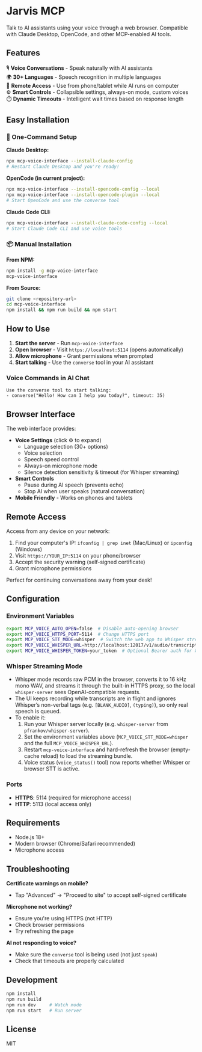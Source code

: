 # Jarvis MCP

Talk to AI assistants using your voice through a web browser. Compatible with Claude Desktop, OpenCode, and other MCP-enabled AI tools.

## Features

🎙️ **Voice Conversations** - Speak naturally with AI assistants  
🌍 **30+ Languages** - Speech recognition in multiple languages  
📱 **Remote Access** - Use from phone/tablet while AI runs on computer  
⚙️ **Smart Controls** - Collapsible settings, always-on mode, custom voices  
⏱️ **Dynamic Timeouts** - Intelligent wait times based on response length  

## Easy Installation

### 🚀 One-Command Setup

**Claude Desktop:**
```bash
npx mcp-voice-interface --install-claude-config
# Restart Claude Desktop and you're ready!
```

**OpenCode (in current project):**
```bash
npx mcp-voice-interface --install-opencode-config --local
npx mcp-voice-interface --install-opencode-plugin --local
# Start OpenCode and use the converse tool
```

**Claude Code CLI:**
```bash
npx mcp-voice-interface --install-claude-code-config --local
# Start Claude Code CLI and use voice tools
```

### 📦 Manual Installation

**From NPM:**
```bash
npm install -g mcp-voice-interface
mcp-voice-interface
```

**From Source:**
```bash
git clone <repository-url>
cd mcp-voice-interface
npm install && npm run build && npm start
```

## How to Use

1. **Start the server** - Run `mcp-voice-interface`
2. **Open browser** - Visit `https://localhost:5114` (opens automatically)
3. **Allow microphone** - Grant permissions when prompted
4. **Start talking** - Use the `converse` tool in your AI assistant

### Voice Commands in AI Chat

```
Use the converse tool to start talking:
- converse("Hello! How can I help you today?", timeout: 35)
```

## Browser Interface

The web interface provides:

- **Voice Settings** (click ⚙️ to expand)
  - Language selection (30+ options)
  - Voice selection
  - Speech speed control
  - Always-on microphone mode
  - Silence detection sensitivity & timeout (for Whisper streaming)
- **Smart Controls**
  - Pause during AI speech (prevents echo)
  - Stop AI when user speaks (natural conversation)
- **Mobile Friendly** - Works on phones and tablets

## Remote Access

Access from any device on your network:

1. Find your computer's IP: `ifconfig | grep inet` (Mac/Linux) or `ipconfig` (Windows)
2. Visit `https://YOUR_IP:5114` on your phone/browser
3. Accept the security warning (self-signed certificate)
4. Grant microphone permissions

Perfect for continuing conversations away from your desk!

## Configuration

### Environment Variables

```bash
export MCP_VOICE_AUTO_OPEN=false  # Disable auto-opening browser
export MCP_VOICE_HTTPS_PORT=5114  # Change HTTPS port
export MCP_VOICE_STT_MODE=whisper  # Switch the web app to Whisper streaming
export MCP_VOICE_WHISPER_URL=http://localhost:12017/v1/audio/transcriptions  # Whisper endpoint (full path)
export MCP_VOICE_WHISPER_TOKEN=your_token  # Optional Bearer auth for Whisper server
```

### Whisper Streaming Mode

- Whisper mode records raw PCM in the browser, converts it to 16 kHz mono WAV, and streams it through the built-in HTTPS proxy, so the local `whisper-server` sees OpenAI-compatible requests.
- The UI keeps recording while transcripts are in flight and ignores Whisper’s non-verbal tags (e.g. `[BLANK_AUDIO]`, `(typing)`), so only real speech is queued.
- To enable it:
  1. Run your Whisper server locally (e.g. `whisper-server` from `pfrankov/whisper-server`).
  2. Set the environment variables above (`MCP_VOICE_STT_MODE=whisper` and the full `MCP_VOICE_WHISPER_URL`).
  3. Restart `mcp-voice-interface` and hard-refresh the browser (empty-cache reload) to load the streaming bundle.
  4. Voice status (`voice_status()` tool) now reports whether Whisper or browser STT is active.

### Ports

- **HTTPS**: 5114 (required for microphone access)
- **HTTP**: 5113 (local access only)

## Requirements

- Node.js 18+
- Modern browser (Chrome/Safari recommended)
- Microphone access

## Troubleshooting

**Certificate warnings on mobile?**
- Tap "Advanced" → "Proceed to site" to accept self-signed certificate

**Microphone not working?**
- Ensure you're using HTTPS (not HTTP)
- Check browser permissions
- Try refreshing the page

**AI not responding to voice?**
- Make sure the `converse` tool is being used (not just `speak`)
- Check that timeouts are properly calculated

## Development

```bash
npm install
npm run build
npm run dev     # Watch mode
npm run start   # Run server
```

## License

MIT
